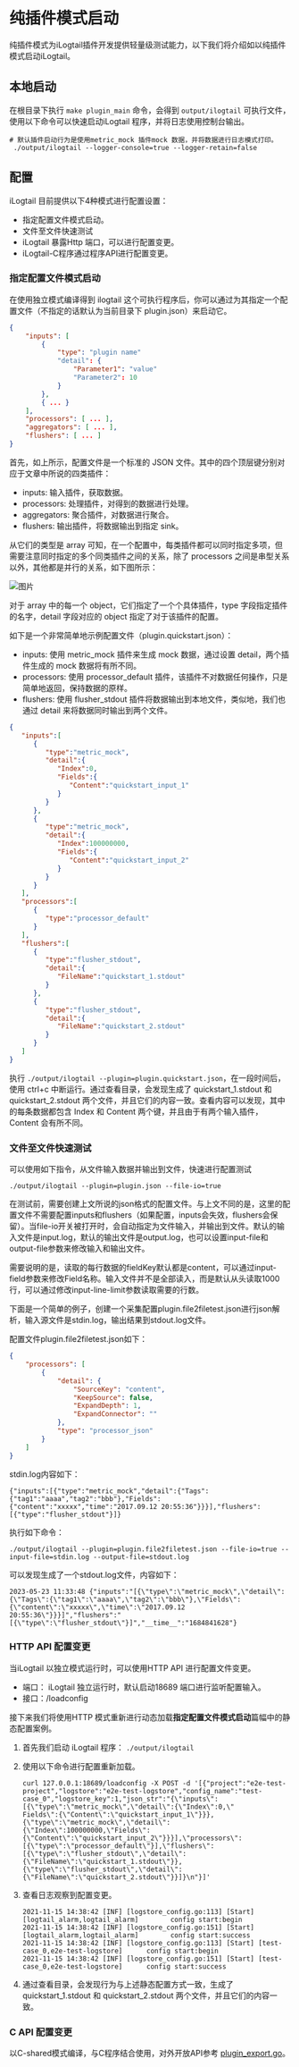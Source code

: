 # 纯插件模式启动

纯插件模式为iLogtail插件开发提供轻量级测试能力，以下我们将介绍如以纯插件模式启动iLogtail。

## 本地启动

在根目录下执行 `make plugin_main` 命令，会得到 `output/ilogtail` 可执行文件，使用以下命令可以快速启动iLogtail 程序，并将日志使用控制台输出。

```shell
# 默认插件启动行为是使用metric_mock 插件mock 数据，并将数据进行日志模式打印。
 ./output/ilogtail --logger-console=true --logger-retain=false
```

## 配置

iLogtail 目前提供以下4种模式进行配置设置：

* 指定配置文件模式启动。
* 文件至文件快速测试
* iLogtail 暴露Http 端口，可以进行配置变更。
* iLogtail-C程序通过程序API进行配置变更。

### 指定配置文件模式启动

在使用独立模式编译得到 ilogtail 这个可执行程序后，你可以通过为其指定一个配置文件（不指定的话默认为当前目录下 plugin.json）来启动它。

```json
{
    "inputs": [
        {
            "type": "plugin name"
            "detail": {
                "Parameter1": "value"
                "Parameter2": 10
            }
        },
        { ... }
    ],
    "processors": [ ... ],
    "aggregators": [ ... ],
    "flushers": [ ... ]
}
```

首先，如上所示，配置文件是一个标准的 JSON 文件。其中的四个顶层键分别对应于文章中所说的四类插件：

* inputs: 输入插件，获取数据。
* processors: 处理插件，对得到的数据进行处理。
* aggregators: 聚合插件，对数据进行聚合。
* flushers: 输出插件，将数据输出到指定 sink。

从它们的类型是 array 可知，在一个配置中，每类插件都可以同时指定多项，但需要注意同时指定的多个同类插件之间的关系，除了 processors 之间是串型关系以外，其他都是并行的关系，如下图所示：&#x20;

![图片](https://sls-opensource.oss-us-west-1.aliyuncs.com/ilogtail/logtail-libPluginBase.png?versionId=CAEQMxiBgIDM6YCk6BciIDBjYmVkZjQ2Yjg5NzQwY2NhZjI4MmFmZDA2M2MwZTU2)

对于 array 中的每一个 object，它们指定了一个个具体插件，type 字段指定插件的名字，detail 字段对应的 object 指定了对于该插件的配置。

如下是一个非常简单地示例配置文件（plugin.quickstart.json）：

* inputs: 使用 metric\_mock 插件来生成 mock 数据，通过设置 detail，两个插件生成的 mock 数据将有所不同。
* processors: 使用 processor\_default 插件，该插件不对数据任何操作，只是简单地返回，保持数据的原样。
* flushers: 使用 flusher\_stdout 插件将数据输出到本地文件，类似地，我们也通过 detail 来将数据同时输出到两个文件。

```json
{
   "inputs":[
      {
         "type":"metric_mock",
         "detail":{
            "Index":0,
            "Fields":{
               "Content":"quickstart_input_1"
            }
         }
      },
      {
         "type":"metric_mock",
         "detail":{
            "Index":100000000,
            "Fields":{
               "Content":"quickstart_input_2"
            }
         }
      }
   ],
   "processors":[
      {
         "type":"processor_default"
      }
   ],
   "flushers":[
      {
         "type":"flusher_stdout",
         "detail":{
            "FileName":"quickstart_1.stdout"
         }
      },
      {
         "type":"flusher_stdout",
         "detail":{
            "FileName":"quickstart_2.stdout"
         }
      }
   ]
}
```

执行 `./output/ilogtail --plugin=plugin.quickstart.json`，在一段时间后，使用 ctrl+c 中断运行。通过查看目录，会发现生成了 quickstart\_1.stdout 和 quickstart\_2.stdout 两个文件，并且它们的内容一致。查看内容可以发现，其中的每条数据都包含 Index 和 Content 两个键，并且由于有两个输入插件，Content 会有所不同。

### 文件至文件快速测试

可以使用如下指令，从文件输入数据并输出到文件，快速进行配置测试

```shell
./output/ilogtail --plugin=plugin.json --file-io=true
```

在测试前，需要创建上文所说的json格式的配置文件。与上文不同的是，这里的配置文件不需要配置inputs和flushers（如果配置，inputs会失效，flushers会保留）。当file-io开关被打开时，会自动指定为文件输入，并输出到文件。默认的输入文件是input.log，默认的输出文件是output.log，也可以设置input-file和output-file参数来修改输入和输出文件。

需要说明的是，读取的每行数据的fieldKey默认都是content，可以通过input-field参数来修改Field名称。输入文件并不是全部读入，而是默认从头读取1000行，可以通过修改input-line-limit参数读取需要的行数。

下面是一个简单的例子，创建一个采集配置plugin.file2filetest.json进行json解析，输入源文件是stdin.log，输出结果到stdout.log文件。

配置文件plugin.file2filetest.json如下：

```json
{
    "processors": [
        {
            "detail": {
                "SourceKey": "content",
                "KeepSource": false,
                "ExpandDepth": 1,
                "ExpandConnector": ""
            },
            "type": "processor_json"
        }
    ]
}
```

stdin.log内容如下：

```text
{"inputs":[{"type":"metric_mock","detail":{"Tags":{"tag1":"aaaa","tag2":"bbb"},"Fields":{"content":"xxxxx","time":"2017.09.12 20:55:36"}}}],"flushers":[{"type":"flusher_stdout"}]}
```

执行如下命令：

```shell
./output/ilogtail --plugin=plugin.file2filetest.json --file-io=true --input-file=stdin.log --output-file=stdout.log
```

可以发现生成了一个stdout.log文件，内容如下：

```text
2023-05-23 11:33:48 {"inputs":"[{\"type\":\"metric_mock\",\"detail\":{\"Tags\":{\"tag1\":\"aaaa\",\"tag2\":\"bbb\"},\"Fields\":{\"content\":\"xxxxx\",\"time\":\"2017.09.12 20:55:36\"}}}]","flushers":"[{\"type\":\"flusher_stdout\"}]","__time__":"1684841628"}
```

### HTTP API 配置变更

当iLogtail 以独立模式运行时，可以使用HTTP API 进行配置文件变更。

* 端口： iLogtail 独立运行时，默认启动18689 端口进行监听配置输入。
* 接口：/loadconfig

接下来我们将使用HTTP 模式重新进行动态加载**指定配置文件模式启动**篇幅中的静态配置案例。

1. 首先我们启动 iLogtail 程序： `./output/ilogtail`
2. 使用以下命令进行配置重新加载。

    ```shell
    curl 127.0.0.1:18689/loadconfig -X POST -d '[{"project":"e2e-test-project","logstore":"e2e-test-logstore","config_name":"test-case_0","logstore_key":1,"json_str":"{\"inputs\":[{\"type\":\"metric_mock\",\"detail\":{\"Index\":0,\"
    Fields\":{\"Content\":\"quickstart_input_1\"}}},{\"type\":\"metric_mock\",\"detail\":{\"Index\":100000000,\"Fields\":{\"Content\":\"quickstart_input_2\"}}}],\"processors\":[{\"type\":\"processor_default\"}],\"flushers\":[{\"type\":\"flusher_stdout\",\"detail\":{\"FileName\":\"quickstart_1.stdout\"}},{\"type\":\"flusher_stdout\",\"detail\":{\"FileName\":\"quickstart_2.stdout\"}}]}\n"}]'
    ```

3. 查看日志观察到配置变更。

    ```log
    2021-11-15 14:38:42 [INF] [logstore_config.go:113] [Start] [logtail_alarm,logtail_alarm]        config start:begin      
    2021-11-15 14:38:42 [INF] [logstore_config.go:151] [Start] [logtail_alarm,logtail_alarm]        config start:success    
    2021-11-15 14:38:42 [INF] [logstore_config.go:113] [Start] [test-case_0,e2e-test-logstore]      config start:begin      
    2021-11-15 14:38:42 [INF] [logstore_config.go:151] [Start] [test-case_0,e2e-test-logstore]      config start:success
    ```

4. 通过查看目录，会发现行为与上述静态配置方式一致，生成了 quickstart\_1.stdout 和 quickstart\_2.stdout 两个文件，并且它们的内容一致。

### C API 配置变更

以C-shared模式编译，与C程序结合使用，对外开放API参考 [plugin\_export.go](https://github.com/alibaba/loongcollector/blob/main/plugin\_main/plugin\_export.go)。
